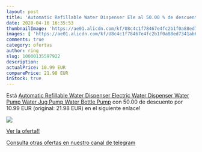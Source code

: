 ```yaml
---
layout: post
title: 'Automatic Refillable Water Dispenser Ele al 50.00 % de descuento'
date: 2020-04-16 16:35:53
thumbnailImage: 'https://ae01.alicdn.com/kf/U8c4c1f78467e4fc2b1f0a88ed7341ab6I/Automatic-Refillable-Water-Dispenser-Electric-Water-Dispenser-Water-Pump-Water-Jug-Pump-Water-Bottle-Pump.jpg_350x350._SL200_.jpg'
images: [ 'https://ae01.alicdn.com/kf/U8c4c1f78467e4fc2b1f0a88ed7341ab6I/Automatic-Refillable-Water-Dispenser-Electric-Water-Dispenser-Water-Pump-Water-Jug-Pump-Water-Bottle-Pump.jpg_350x350._SL200_.jpg' ]
comments: true
category: ofertas
author: ring
slug: 10000135597922
description:
actualPrice: 10.99 EUR
comparePrice: 21.98 EUR
inStock: true
---
```


Está [Automatic Refillable Water Dispenser Electric Water Dispenser Water Pump Water Jug Pump Water Bottle Pump](https://www.amazon.com/dp/10000135597922/?tag=redken08-20) con 50.00 de descuento por 10.99 EUR (original: 21.98 EUR) en el siguiente enlace!

[![](https://ae01.alicdn.com/kf/U8c4c1f78467e4fc2b1f0a88ed7341ab6I/Automatic-Refillable-Water-Dispenser-Electric-Water-Dispenser-Water-Pump-Water-Jug-Pump-Water-Bottle-Pump.jpg_350x350._SL200_.jpg)](https://www.amazon.com/dp/10000135597922/?tag=redken08-20)

[Ver la oferta!!](https://www.amazon.com/dp/10000135597922/?tag=redken08-20)

[Consulta otras ofertas en nuestro canal de telegram](https://t.me/s/ofertas25)
